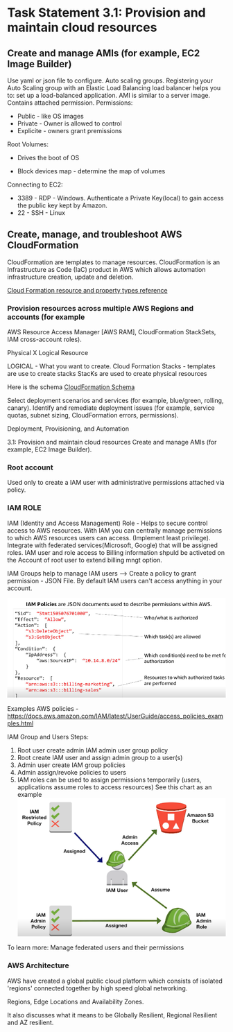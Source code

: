 # Task Statement 3.1: Provision and maintain cloud resources

## Create and manage AMIs (for example, EC2 Image Builder)

Use yaml or json file to configure.
Auto scaling groups.
Registering your Auto Scaling group with an Elastic Load Balancing load balancer helps you to: 
set up a load-balanced application.
AMI is similar to a server image. Contains attached permission.
Permissions:

- Public - like OS images
- Private - Owner is allowed to control
- Explicite - owners grant premissions

Root Volumes:

- Drives the boot of OS

- Block devices map - determine the map of volumes

Connecting to EC2:

- 3389 - RDP - Windows. Authenticate a Private Key(local) to gain access the public key kept by Amazon.
- 22 - SSH - Linux

## Create, manage, and troubleshoot AWS CloudFormation

CloudFormation are templates to manage resources.
CloudFormation is an Infrastructure as Code (IaC) product in AWS which allows automation infrastructure creation, update and deletion.

[Cloud Formation resource and property types reference](https://docs.aws.amazon.com/AWSCloudFormation/latest/UserGuide/aws-template-resource-type-ref.html)

### Provision resources across multiple AWS Regions and accounts (for example

AWS Resource Access Manager [AWS RAM], CloudFormation StackSets, IAM
cross-account roles).

Physical X Logical Resource

LOGICAL - What you want to create.
Cloud Formation Stacks - templates are use to create stacks
StacKs are used to create physical resources

Here is the schema [CloudFormation Schema](../images/CloudFormation-Schema.png)

Select deployment scenarios and services (for example, blue/green, rolling,
canary).
Identify and remediate deployment issues (for example, service quotas, subnet
sizing, CloudFormation errors, permissions).

Deployment, Provisioning, and Automation

3.1: Provision and maintain cloud resources
Create and manage AMIs (for example, EC2 Image Builder).

### Root account

Used only to create a IAM user with administrative permissions attached via policy.

### IAM ROLE

IAM (Identity and Access Management) Role - Helps to secure control access to AWS resources. With IAM you can centrally manage permissions to which AWS resources users can access. (Implement least privilege).  
Integrate with federated services(Microsoft, Google) that will be assigned roles.
IAM user and role access to Billing information shpuld be activeted on the Account of root user to extend billing mngt option.

IAM Groups help to manage IAM users --> Create a policy to grant permission - JSON File. By default IAM users can't access anything in your account. 

![Json Policy Properties](../images/Json_Policy_Properties.png)

Examples AWS policies - https://docs.aws.amazon.com/IAM/latest/UserGuide/access_policies_examples.html

IAM Group and Users Steps:

1. Root user create admin IAM admin user group policy
2. Root create IAM user and assign admin group to a user(s)
3. Admin user create IAM group policies
4. Admin assign/revoke policies to users
5. IAM roles can be used to assign permissions temporarily (users, applications assume roles to access resources)
See this chart as an example
    ![Admin Hat](../images/Admin_hat.png)

To learn more:
Manage federated users and their permissions

### AWS Architecture

AWS have created a global public cloud platform which consists of isolated 'regions' connected together by high speed global networking.

Regions, Edge Locations and Availability Zones.

It also discusses what it means to be Globally Resilient, Regional Resilient and AZ resilient.

